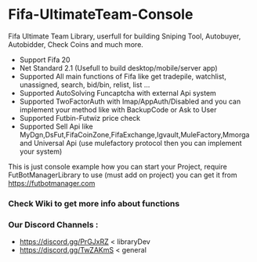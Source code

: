 # Fifa-UltimateTeam-Console
Fifa Ultimate Team Library, userfull for building Sniping Tool, Autobuyer, Autobidder, Check Coins and much more.

   - Support Fifa 20
   - Net Standard 2.1 (Usefull to build desktop/mobile/server app)
   - Supported All main functions of Fifa like get tradepile, watchlist, unassigned, search, bid/bin, relist, list ...
   - Supported AutoSolving Funcaptcha with external Api system
   - Supported TwoFactorAuth with Imap/AppAuth/Disabled and you can implement your method like with BackupCode or Ask to User
   - Supported Futbin-Futwiz price check
   - Supported Sell Api like MyDgn,DsFut,FifaCoinZone,FifaExchange,Igvault,MuleFactory,Mmorga and Universal Api (use mulefactory protocol then you can implement your system)

This is just console example how you can start your Project, require FutBotManagerLibrary to use (must add on project) you can get it from https://futbotmanager.com

### Check Wiki to get more info about functions

### Our Discord Channels : 
- https://discord.gg/PrGJxRZ < libraryDev 
- https://discord.gg/TwZAKmS < general
